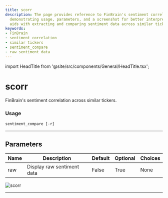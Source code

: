 ```yaml
---
title: scorr
description: The page provides reference to FinBrain's sentiment correlation tool,
  demonstrating usage, parameters, and a screenshot for better interpretation. It
  aids with extracting and comparing sentiment data across similar tickers.
keywords:
- FinBrain
- sentiment correlation
- similar tickers
- sentiment_compare
- raw sentiment data
---
```


import HeadTitle from '@site/src/components/General/HeadTitle.tsx';

<HeadTitle title="scorr - Ca - Stocks - Reference | OpenBB Terminal Docs" />

# scorr

FinBrain's sentiment correlation across similar tickers.

### Usage

```python
sentiment_compare [-r]
```

---

## Parameters

| Name | Description | Default | Optional | Choices |
| ---- | ----------- | ------- | -------- | ------- |
| raw | Display raw sentiment data | False | True | None |

![scorr](https://user-images.githubusercontent.com/46355364/154073958-a2d7afd1-2406-46a6-8dc2-fdfd8b8605a4.png)

---
